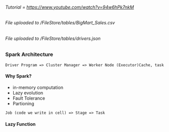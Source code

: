 ###### Tutorial = https://www.youtube.com/watch?v=94w6hPk7nkM
###### File uploaded to /FileStore/tables/BigMart_Sales.csv
###### File uploaded to /FileStore/tables/drivers.json

### Spark Architecture 
``` Driver Program => Cluster Manager => Worker Node (Executor)Cache, task ```

#### Why Spark?
* in-memory computation
* Lazy evolution
* Fault Tolerance
* Partioning

``` Job (code we write in cell) => Stage => Task ```

#### Lazy Function